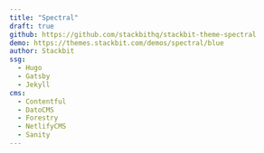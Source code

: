 ```yaml
---
title: "Spectral"
draft: true
github: https://github.com/stackbithq/stackbit-theme-spectral
demo: https://themes.stackbit.com/demos/spectral/blue
author: Stackbit
ssg:
  - Hugo
  - Gatsby
  - Jekyll
cms:
  - Contentful
  - DatoCMS
  - Forestry
  - NetlifyCMS
  - Sanity
---
```

